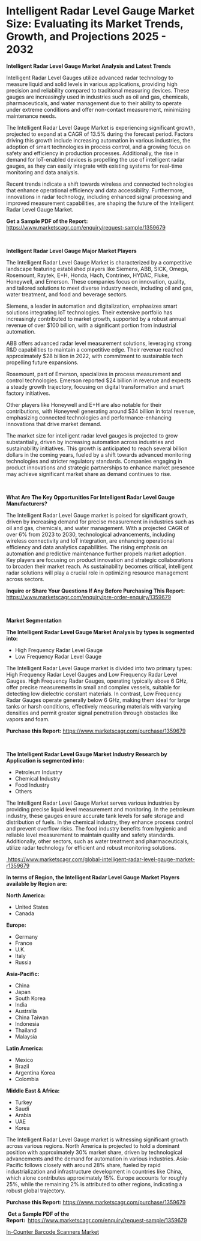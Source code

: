 <p><h1>Intelligent Radar Level Gauge Market Size: Evaluating its Market Trends, Growth, and Projections 2025 - 2032</h1></p><p><strong>Intelligent Radar Level Gauge Market Analysis and Latest Trends</strong></p>
<p><p>Intelligent Radar Level Gauges utilize advanced radar technology to measure liquid and solid levels in various applications, providing high precision and reliability compared to traditional measuring devices. These gauges are increasingly used in industries such as oil and gas, chemicals, pharmaceuticals, and water management due to their ability to operate under extreme conditions and offer non-contact measurement, minimizing maintenance needs.</p><p>The Intelligent Radar Level Gauge Market is experiencing significant growth, projected to expand at a CAGR of 13.5% during the forecast period. Factors driving this growth include increasing automation in various industries, the adoption of smart technologies in process control, and a growing focus on safety and efficiency in production processes. Additionally, the rise in demand for IoT-enabled devices is propelling the use of intelligent radar gauges, as they can easily integrate with existing systems for real-time monitoring and data analysis.</p><p>Recent trends indicate a shift towards wireless and connected technologies that enhance operational efficiency and data accessibility. Furthermore, innovations in radar technology, including enhanced signal processing and improved measurement capabilities, are shaping the future of the Intelligent Radar Level Gauge Market.</p></p>
<p><strong>Get a Sample PDF of the Report:&nbsp;</strong> <a href="https://www.marketscagr.com/enquiry/request-sample/1359679?utm_campaign=2648&utm_medium=2&utm_source=Github&utm_content=ia&utm_term=22032025&utm_id=intelligent-radar-level-gauge">https://www.marketscagr.com/enquiry/request-sample/1359679</a></p>
<p>&nbsp;</p>
<p><strong>Intelligent Radar Level Gauge Major Market Players</strong></p>
<p><p>The Intelligent Radar Level Gauge Market is characterized by a competitive landscape featuring established players like Siemens, ABB, SICK, Omega, Rosemount, Raytek, E+H, Honda, Hach, Contrinex, HYDAC, Fluke, Honeywell, and Emerson. These companies focus on innovation, quality, and tailored solutions to meet diverse industry needs, including oil and gas, water treatment, and food and beverage sectors.</p><p>Siemens, a leader in automation and digitalization, emphasizes smart solutions integrating IoT technologies. Their extensive portfolio has increasingly contributed to market growth, supported by a robust annual revenue of over $100 billion, with a significant portion from industrial automation.</p><p>ABB offers advanced radar level measurement solutions, leveraging strong R&D capabilities to maintain a competitive edge. Their revenue reached approximately $28 billion in 2022, with commitment to sustainable tech propelling future expansions.</p><p>Rosemount, part of Emerson, specializes in process measurement and control technologies. Emerson reported $24 billion in revenue and expects a steady growth trajectory, focusing on digital transformation and smart factory initiatives.</p><p>Other players like Honeywell and E+H are also notable for their contributions, with Honeywell generating around $34 billion in total revenue, emphasizing connected technologies and performance-enhancing innovations that drive market demand.</p><p>The market size for intelligent radar level gauges is projected to grow substantially, driven by increasing automation across industries and sustainability initiatives. This growth is anticipated to reach several billion dollars in the coming years, fueled by a shift towards advanced monitoring technologies and stricter regulatory standards. Companies engaging in product innovations and strategic partnerships to enhance market presence may achieve significant market share as demand continues to rise.</p></p>
<p>&nbsp;</p>
<p><strong>What Are The Key Opportunities For Intelligent Radar Level Gauge Manufacturers?</strong></p>
<p><p>The Intelligent Radar Level Gauge market is poised for significant growth, driven by increasing demand for precise measurement in industries such as oil and gas, chemicals, and water management. With a projected CAGR of over 6% from 2023 to 2030, technological advancements, including wireless connectivity and IoT integration, are enhancing operational efficiency and data analytics capabilities. The rising emphasis on automation and predictive maintenance further propels market adoption. Key players are focusing on product innovation and strategic collaborations to broaden their market reach. As sustainability becomes critical, intelligent radar solutions will play a crucial role in optimizing resource management across sectors.</p></p>
<p><strong>Inquire or Share Your Questions If Any Before Purchasing This Report:</strong> <a href="https://www.marketscagr.com/enquiry/pre-order-enquiry/1359679?utm_campaign=2648&utm_medium=2&utm_source=Github&utm_content=ia&utm_term=22032025&utm_id=intelligent-radar-level-gauge">https://www.marketscagr.com/enquiry/pre-order-enquiry/1359679</a></p>
<p>&nbsp;</p>
<p><strong>Market Segmentation</strong></p>
<p><strong>The Intelligent Radar Level Gauge Market Analysis by types is segmented into:</strong></p>
<p><ul><li>High Frequency Radar Level Gauge</li><li>Low Frequency Radar Level Gauge</li></ul></p>
<p><p>The Intelligent Radar Level Gauge market is divided into two primary types: High Frequency Radar Level Gauges and Low Frequency Radar Level Gauges. High Frequency Radar Gauges, operating typically above 6 GHz, offer precise measurements in small and complex vessels, suitable for detecting low dielectric constant materials. In contrast, Low Frequency Radar Gauges operate generally below 6 GHz, making them ideal for large tanks or harsh conditions, effectively measuring materials with varying densities and permit greater signal penetration through obstacles like vapors and foam.</p></p>
<p><strong>Purchase this Report:&nbsp;</strong><a href="https://www.marketscagr.com/purchase/1359679?utm_campaign=2648&utm_medium=2&utm_source=Github&utm_content=ia&utm_term=22032025&utm_id=intelligent-radar-level-gauge">https://www.marketscagr.com/purchase/1359679</a></p>
<p>&nbsp;</p>
<p><strong>The Intelligent Radar Level Gauge Market Industry Research by Application is segmented into:</strong></p>
<p><ul><li>Petroleum Industry</li><li>Chemical Industry</li><li>Food Industry</li><li>Others</li></ul></p>
<p><p>The Intelligent Radar Level Gauge Market serves various industries by providing precise liquid level measurement and monitoring. In the petroleum industry, these gauges ensure accurate tank levels for safe storage and distribution of fuels. In the chemical industry, they enhance process control and prevent overflow risks. The food industry benefits from hygienic and reliable level measurement to maintain quality and safety standards. Additionally, other sectors, such as water treatment and pharmaceuticals, utilize radar technology for efficient and robust monitoring solutions.</p></p>
<p><a href="https://www.marketscagr.com/global-intelligent-radar-level-gauge-market-r1359679?utm_campaign=2648&utm_medium=2&utm_source=Github&utm_content=ia&utm_term=22032025&utm_id=intelligent-radar-level-gauge">&nbsp;https://www.marketscagr.com/global-intelligent-radar-level-gauge-market-r1359679</a></p>
<p><strong>In terms of Region, the Intelligent Radar Level Gauge Market Players available by Region are:</strong></p>
<p>
    <p> <strong> North America: </strong>
        <ul>
            <li>United States</li>
            <li>Canada</li>
        </ul>
        </p> 
    <p> <strong> Europe: </strong>
        <ul>
            <li>Germany</li>
            <li>France</li>
            <li>U.K.</li>
            <li>Italy</li>
            <li>Russia</li>
        </ul>
        </p> 
    <p> <strong> Asia-Pacific: </strong>
        <ul>
            <li>China</li>
            <li>Japan</li>
            <li>South Korea</li>
            <li>India</li>
            <li>Australia</li>
            <li>China Taiwan</li>
            <li>Indonesia</li>
            <li>Thailand</li>
            <li>Malaysia</li>
        </ul>
        </p> 
    <p> <strong> Latin America: </strong>
        <ul>
            <li>Mexico</li>
            <li>Brazil</li>
            <li>Argentina Korea</li>
            <li>Colombia</li>
        </ul>
        </p> 
    <p> <strong> Middle East & Africa: </strong>
        <ul>
            <li>Turkey</li>
            <li>Saudi</li>
            <li>Arabia</li>
            <li>UAE</li>
            <li>Korea</li>
        </ul>
    </p>
    </p>
<p><p>The Intelligent Radar Level Gauge market is witnessing significant growth across various regions. North America is projected to hold a dominant position with approximately 30% market share, driven by technological advancements and the demand for automation in various industries. Asia-Pacific follows closely with around 28% share, fueled by rapid industrialization and infrastructure development in countries like China, which alone contributes approximately 15%. Europe accounts for roughly 25%, while the remaining 2% is attributed to other regions, indicating a robust global trajectory.</p></p>
<p><strong>Purchase this Report: </strong><a href="https://www.marketscagr.com/purchase/1359679?utm_campaign=2648&utm_medium=2&utm_source=Github&utm_content=ia&utm_term=22032025&utm_id=intelligent-radar-level-gauge">https://www.marketscagr.com/purchase/1359679</a></p>
<p>&nbsp;<strong>Get a Sample PDF of the Report:&nbsp;&nbsp;</strong><a href="https://www.marketscagr.com/enquiry/request-sample/1359679?utm_campaign=2648&utm_medium=2&utm_source=Github&utm_content=ia&utm_term=22032025&utm_id=intelligent-radar-level-gauge">https://www.marketscagr.com/enquiry/request-sample/1359679</a></p>
<p><strong></strong></p>
<p><p><a href="https://github.com/hillsmyung726/Market-Research-Report-List-1/blob/main/in-counter-barcode-scanners-market.md?utm_campaign=2648&utm_medium=2&utm_source=Github&utm_content=ia&utm_term=22032025&utm_id=intelligent-radar-level-gauge">In-Counter Barcode Scanners Market</a></p></p>